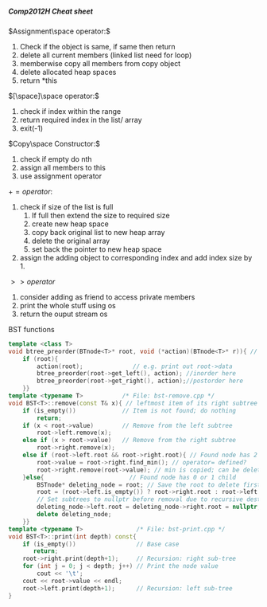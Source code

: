 ##### Comp2012H Cheat sheet
$Assignment\space operator:$
1. Check if the object is same, if same then return
2. delete all current members (linked list need for loop)
3. memberwise copy all members from copy object
4. delete allocated heap spaces
5. return *this

$[\space]\space operator:$
1. check if index within the range
2. return required index in the list/ array
3. exit(-1)

$Copy\space Constructor:$
1. check if empty do nth
2. assign all members to this
3. use assignment operator

$+= operator:$
1. check if size of the list is full
    1. If full then extend the size to required size
    2. create new heap space 
    3. copy back original list to new heap array
    4. delete the original array
    5. set back the pointer to new heap space
2. assign the adding object to corresponding index and add index size by 1.

$>>operator$
1. consider adding as friend to access private members
2. print the whole stuff using os  
3. return the ouput stream os

BST functions
```C++
template <class T>
void btree_preorder(BTnode<T>* root, void (*action)(BTnode<T>* r)){ // Expect a function on r->data
    if (root){
        action(root);              // e.g. print out root->data
        btree_preorder(root->get_left(), action); //inorder here
        btree_preorder(root->get_right(), action);//postorder here
    }}
template <typename T>           /* File: bst-remove.cpp */
void BST<T>::remove(const T& x){ // leftmost item of its right subtree
    if (is_empty())             // Item is not found; do nothing
        return;
    if (x < root->value)        // Remove from the left subtree
        root->left.remove(x);
    else if (x > root->value)   // Remove from the right subtree
        root->right.remove(x);
    else if (root->left.root && root->right.root){ // Found node has 2 children
        root->value = root->right.find_min(); // operator= defined?
        root->right.remove(root->value); // min is copied; can be deleted now 
    }else{                        // Found node has 0 or 1 child
        BSTnode* deleting_node = root; // Save the root to delete first
        root = (root->left.is_empty()) ? root->right.root : root->left.root;
        // Set subtrees to nullptr before removal due to recursive destructor
        deleting_node->left.root = deleting_node->right.root = nullptr;
        delete deleting_node;
    }}
template <typename T>               /* File: bst-print.cpp */
void BST<T>::print(int depth) const{
    if (is_empty())                 // Base case
       return;
    root->right.print(depth+1);     // Recursion: right sub-tree
    for (int j = 0; j < depth; j++) // Print the node value
        cout << '\t';
    cout << root->value << endl;
    root->left.print(depth+1);      // Recursion: left sub-tree
}
```